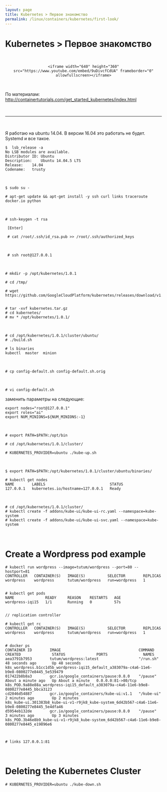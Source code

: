 ```yaml
---
layout: page
title: Kubernetes > Первое знакомство
permalink: /linux/containers/kubernetes/first-look/
---
```



# Kubernetes > Первое знакомство


<br/>

<div align="center">

    <iframe width="640" height="360" src="https://www.youtube.com/embed/9uDivcfCdUA" frameborder="0" allowfullscreen></iframe>

</div>

<br/>

По материалам:  
http://containertutorials.com/get_started_kubernetes/index.html

<br/>
<hr/>
<br/>

Я работаю на ubuntu 14.04.
В версии 16.04 это работать не будет. Systemd и все такое.


    $  lsb_release -a
    No LSB modules are available.
    Distributor ID:	Ubuntu
    Description:	Ubuntu 14.04.5 LTS
    Release:	14.04
    Codename:	trusty

<br/>

    $ sudo su -

    # apt-get update && apt-get install -y ssh curl links traceroute docker.io python

<br/>

    # ssh-keygen -t rsa

     [Enter]

     # cat /root/.ssh/id_rsa.pub >> /root/.ssh/authorized_keys

<br/>

     # ssh root@127.0.0.1


<br/>

    # mkdir -p /opt/kubernetes/1.0.1

    # cd /tmp/

    # wget https://github.com/GoogleCloudPlatform/kubernetes/releases/download/v1.0.1/kubernetes.tar.gz


    # tar -xvf kubernetes.tar.gz
    # cd kubernetes/
    # mv * /opt/kubernetes/1.0.1/

<br/>

    # cd /opt/kubernetes/1.0.1/cluster/ubuntu/
    # ./build.sh

    # ls binaries
    kubectl  master  minion

<br/>

    # cp config-default.sh config-default.sh.orig

<br/>

    # vi config-default.sh

заменить параметры на следующие:

    export nodes="root@127.0.0.1"
    export roles="ai"
    export NUM_MINIONS=${NUM_MINIONS:-1}


<br/>

    # export PATH=$PATH:/opt/bin

    # cd /opt/kubernetes/1.0.1/cluster/

    # KUBERNETES_PROVIDER=ubuntu ./kube-up.sh


<br/>


    $ export PATH=$PATH:/opt/kubernetes/1.0.1/cluster/ubuntu/binaries/

    # kubectl get nodes
    NAME        LABELS                             STATUS
    127.0.0.1   kubernetes.io/hostname=127.0.0.1   Ready


<br/>

    # cd /opt/kubernetes/1.0.1/cluster/
    # kubectl create -f addons/kube-ui/kube-ui-rc.yaml --namespace=kube-system
    # kubectl create -f addons/kube-ui/kube-ui-svc.yaml --namespace=kube-system


<br/>

# Create a Wordpress pod example

    # kubectl run wordpress --image=tutum/wordpress --port=80 --hostport=81
    CONTROLLER   CONTAINER(S)   IMAGE(S)          SELECTOR        REPLICAS
    wordpress    wordpress      tutum/wordpress   run=wordpress   1


    # kubectl get pods
    NAME              READY     REASON    RESTARTS   AGE
    wordpress-iqi15   1/1       Running   0          57s


    // replication controller

    # kubectl get rc
    CONTROLLER   CONTAINER(S)   IMAGE(S)          SELECTOR        REPLICAS
    wordpress    wordpress      tutum/wordpress   run=wordpress   1


    # docker ps
    CONTAINER ID        IMAGE                                   COMMAND             CREATED              STATUS              PORTS                NAMES
    aea3791b7953        tutum/wordpress:latest                  "/run.sh"           48 seconds ago       Up 48 seconds                            k8s_wordpress.b1cc1d5b_wordpress-iqi15_default_a383079a-c4a6-11e6-b9e8-0800277e8445_5e539479      
    017422b8b8a3        gcr.io/google_containers/pause:0.8.0    "/pause"            About a minute ago   Up About a minute   0.0.0.0:81->80/tcp   k8s_POD.9a88e88a_wordpress-iqi15_default_a383079a-c4a6-11e6-b9e8-0800277e8445_bbca3123            
    cd2046d54887        gcr.io/google_containers/kube-ui:v1.1   "/kube-ui"          2 minutes ago        Up 2 minutes                             k8s_kube-ui.301383b8_kube-ui-v1-r9jk8_kube-system_6d42b567-c4a6-11e6-b9e8-0800277e8445_5e4dfa46   
    d5954eb132de        gcr.io/google_containers/pause:0.8.0    "/pause"            3 minutes ago        Up 3 minutes                             k8s_POD.3b46e8b9_kube-ui-v1-r9jk8_kube-system_6d42b567-c4a6-11e6-b9e8-0800277e8445_e19896e6



    # links 127.0.0.1:81

<br/>

# Deleting the Kubernetes Cluster

    # KUBERNETES_PROVIDER=ubuntu ./kube-down.sh
